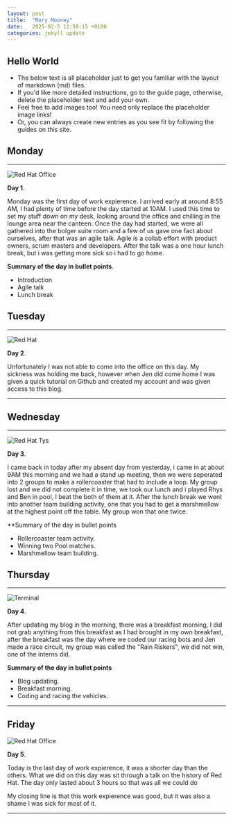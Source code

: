 ```yaml
---
layout: post
title:  "Rory Mooney"
date:   2025-02-5 12:58:15 +0100
categories: jekyll update
---
```


## Hello World

* The below text is all placeholder just to get you familiar with the layout of markdown (md) files.
* If you'd like more detailed instructions, go to the guide page, otherwise, delete the placeholder text and add your own.
* Feel free to add images too! You need only replace the placeholder image links!
* Or, you can always create new entries as you see fit by following the guides on this site.


## Monday

---


![Red Hat Office](https://ctsgroup.ie/images/made/images/uploads/clients/IMG_0606_960_550_s_c1.JPG "Red Hat Waterford")

**Day 1**.

Monday was the first day of work expierence. I arrived early at around 8:55 AM, I had plenty of time before the day started at 10AM. I used this time to set my stuff down on my desk, looking around the office and chilling in the lounge area near the canteen. Once the day had started, we were all gathered into the bolger suite room and a few of us gave one fact about ourselves, after that was an agile talk. Agile is a collab effort with product owners, scrum masters and developers. After the talk was a one hour lunch break, but i was getting more sick so i had to go home.

**Summary of the day in bullet points**.

* Introduction
* Agile talk
* Lunch break 

## Tuesday


---


![Red Hat](https://media.licdn.com/dms/image/sync/v2/D4E27AQG0k7J11PhVrA/articleshare-shrink_800/articleshare-shrink_800/0/1715854575117?e=2147483647&v=beta&t=p90eVR4DoE3f_dLfR9lHtLAVEG56CL9iItgiYbWf0yU "Red Hat Waterford")

**Day 2**.

Unfortunately I was not able to come into the office on this day. My sickness was holding me back, however when Jen did come home I was given a quick tutorial on Github and created my account and was given access to this blog.

---


## Wednesday


---


![Red Hat Tys](https://media.licdn.com/dms/image/D4E12AQGU2MRA1t_flw/article-cover_image-shrink_720_1280/0/1669889882460?e=2147483647&v=beta&t=2iisPY76v14iDs2r6ruxcI0rKQ5a51bWC5Ted8bh6Fc "Red Hat TYs")

**Day 3**.

I came back in today after my absent day from yesterday, i came in at about 9AM this morning and we had a stand up meeting, then we were seperated into 2 groups to make a rollercoaster that had to include a loop. My group lost and we did not complete it in time, we took our lunch and i played Rhys and Ben in pool, I beat the both of them at it. After the lunch break we went into another team building activity, one that you had to get a marshmellow at the highest point off the table. My group won that one twice.

**Summary of the day in bullet points

* Rollercoaster team activity. 
* Winning two Pool matches. 
* Marshmellow team building. 


## Thursday


---


![Terminal](https://helpdeskgeek.com/wp-content/pictures/2023/01/preview-media-0-Title-Image.jpg "Terminal")

**Day 4**.

After updating my blog in the morning, there was a breakfast morning, I did not grab anything from this breakfast as I had brought in my own breakfast, after the breakfast was the day where we coded our racing bots and Jen made a race circuit, my group was called the "Rain Riskers", we did not win, one of the interns did.

**Summary of the day in bullet points**

* Blog updating. 
* Breakfast morning. 
* Coding and racing the vehicles. 


---


## Friday

![Red Hat Office](https://github.blog/wp-content/uploads/2023/10/Collaboration-DarkMode-2.png?resize=1200%2C630 "Github")

**Day 5**.

Today is the last day of work expierence, it was a shorter day than the others. What we did on this day was sit through a talk on the history of Red Hat. The day only lasted about 3 hours so that was all we could do 
 

My closing line is that this work expierence was good, but it was also a shame I was sick for most of it. 


---
